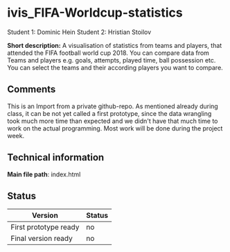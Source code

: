 # ivis_FIFA-Worldcup-statistics

Student 1: Dominic Hein
Student 2: Hristian Stoilov

**Short description:**
 A visualisation of statistics from teams and players, that  attended the FIFA football world cup 2018. You can compare data from Teams and players e.g. goals, attempts, played time, ball possession etc.
 You can select the teams and their according  players you want to compare.

## Comments
This is an Import from a private github-repo. As mentioned already during class, it can be not yet called a first prototype, since the data wrangling took much more time than expected and we didn't have that much time to work on the actual programming. Most work will be done during the project week.

## Technical information
**Main file path**: index.html


## Status
|Version|Status|
|--|--|
|First prototype ready | no |
|Final version ready  | no |